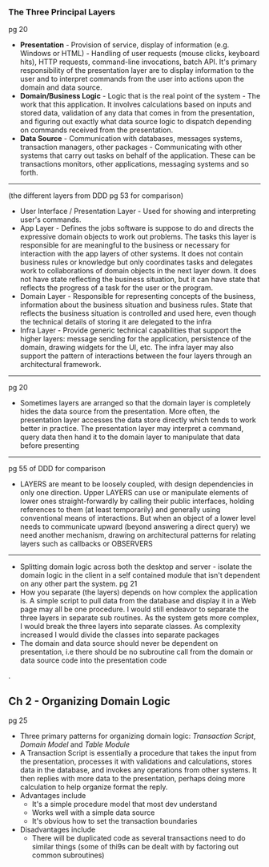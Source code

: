 
### The Three Principal Layers

pg 20

- **Presentation** - Provision of service, display of information (e.g. Windows or HTML) - Handling of user requests (mouse clicks, keyboard hits), HTTP requests, command-line invocations, batch API. It's primary responsibility of the presentation layer are to display information to the user and to interpret commands from the user into actions upon the domain and data source.
- **Domain/Business Logic** - Logic that is the real point of the system - The work that this application. It involves calculations based on inputs and stored data, validation of any data that comes in from the presentation, and figuring out exactly what data source logic to dispatch depending on commands received from the presentation.
- **Data Source** - Communication with databases, messages systems, transaction managers, other packages - Communicating with other systems that carry out tasks on behalf of the application. These can be transactions monitors, other applications, messaging systems and so forth.

---

(the different layers from DDD pg 53 for comparison)

-  User Interface / Presentation Layer - Used for showing and interpreting user's commands.
- App Layer - Defines the jobs software is suppose to do and directs the expressive domain objects to work out problems. The tasks this layer is responsible for are meaningful to the business or necessary for interaction with the app layers of other systems. It does not contain business rules or knowledge but only coordinates tasks and delegates work to collaborations of domain objects in the next layer down. It does not have state reflecting the business situation, but it can have state that reflects the progress of a task for the user or the program.
- Domain Layer - Responsible for representing concepts of the business, information about the business situation and business rules. State that reflects the business situation is controlled and used here, even though the technical details of storing it are delegated to the infra
- Infra Layer - Provide generic technical capabilities that support the higher layers: message sending for the application, persistence of the domain, drawing widgets for the UI, etc. The infra layer may also support the pattern of interactions between the four layers through an architectural framework.

---
pg 20

- Sometimes layers are arranged so that the domain layer is completely hides the data source from the presentation. More often, the presentation layer accesses the data store directly which tends to work better in practice. The presentation layer may interpret a command, query data then hand it to the domain layer to manipulate that data before presenting

---
pg 55 of DDD for comparison

- LAYERS are meant to be loosely coupled, with design dependencies in only one direction. Upper LAYERS can use or manipulate elements of lower ones straight-forwardly by calling their public interfaces, holding references to them (at least temporarily) and generally using conventional means of interactions. But when an object of a lower level needs to communicate upward (beyond answering a direct query) we need another mechanism, drawing on architectural patterns for relating layers such as callbacks or OBSERVERS

---

- Splitting domain logic across both the desktop and server - isolate the domain logic in the client in a self contained module that isn't dependent on any other part the system.
pg 21
- How you separate (the layers) depends on how complex the application is. A simple script to pull data from the database and display it in a Web page may all be one procedure. I would still endeavor to separate the three layers in separate sub routines. As the system gets more complex, I would break the three layers into separate classes. As complexity increased I would divide the classes into separate packages
- The domain and data source should never be dependent on presentation, i.e there should be no subroutine call from the domain or data source code into the presentation code

.
## Ch 2 - Organizing Domain Logic

pg 25

- Three primary patterns for organizing domain logic: *Transaction Script*, *Domain Model* and *Table Module*
- A Transaction Script is essentially a procedure that takes the input from the presentation, processes it with validations and calculations, stores data in the database, and invokes any operations from other systems. It then replies with more data to the presentation, perhaps doing more calculation to help organize format the reply. 
- Advantages include
	- It's a simple procedure model that most dev understand
	- Works well with a simple data source
	- It's obvious how to set the transaction boundaries
- Disadvantages include
	- There will be duplicated code as several transactions need to do similar things (some of thi9s can be dealt with by factoring out common subroutines)